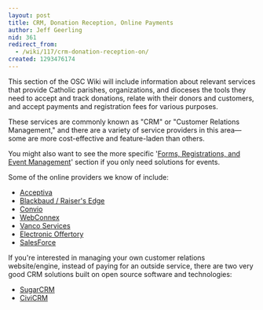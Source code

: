 ```yaml
---
layout: post
title: CRM, Donation Reception, Online Payments
author: Jeff Geerling
nid: 361
redirect_from:
  - /wiki/117/crm-donation-reception-on/
created: 1293476174
---
```

<p>This section of the OSC Wiki will include information about relevant services that provide Catholic parishes, organizations, and dioceses the tools they need to accept and track donations, relate with their donors and customers, and accept payments and registration fees for various purposes.</p>
<p>These services are commonly known as "CRM" or "Customer Relations Management," and there are a variety of service providers in this area—some are more cost-effective and feature-laden than others.</p>
<p>You might also want to see the more specific '<a href="/node/245">Forms, Registrations, and Event Management</a>' section if you only need solutions for events.</p>
<p>Some of the online providers we know of include:</p>
<ul>
<li><a href="http://www.acceptiva.com/index.html">Acceptiva</a></li>
<li><a href="http://www.blackbaud.com/products/fundraising/raisersedge.aspx">Blackbaud / Raiser's Edge</a></li>
<li><a href="http://www.convio.com/">Convio</a></li>
<li><a href="http://webconnex.com/">WebConnex</a></li><li><a href="https://www.vancoservices.com/">Vanco Services</a></li>
<li><a href="http://www.electronicoffertory.com/site/">Electronic Offertory</a></li>
<li><a href="http://www.salesforce.com/">SalesForce</a></li>
</ul>
<p>If you're interested in managing your own customer relations website/engine, instead of paying for an outside service, there are two very good CRM solutions built on open source software and technologies:</p>
<ul>
<li><a href="http://www.sugarcrm.com/crm/">SugarCRM</a></li>
<li><a href="http://civicrm.org/">CiviCRM</a></li>
</ul>
